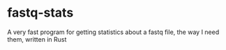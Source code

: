# fastq-stats
A very fast program for getting statistics about a fastq file, the way I need them, written in Rust

